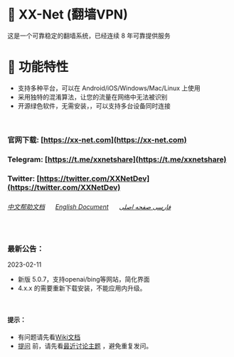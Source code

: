 :rocket: XX-Net (翻墙VPN)
=========
这是一个可靠稳定的翻墙系统，已经连续 8 年可靠提供服务  

:electric_plug: 功能特性
=========
* 支持多种平台，可以在 Android/iOS/Windows/Mac/Linux 上使用  
* 采用独特的混淆算法，让您的流量在网络中无法被识别  
* 开源绿色软件，无需安装，，可以支持多台设备同时连接


<br>

### 官网下载: [https://xx-net.com](https://xx-net.com)
### Telegram: [https://t.me/xxnetshare](https://t.me/xxnetshare)
### Twitter: [https://twitter.com/XXNetDev](https://twitter.com/XXNetDev)
###
###### [中文帮助文档](https://github.com/XX-net/XX-Net/wiki/%E4%B8%AD%E6%96%87%E6%96%87%E6%A1%A3) &nbsp; &nbsp; &nbsp;[English Document](https://github.com/XX-net/XX-Net/wiki/English-Home-Page) &nbsp; &nbsp; &nbsp;[فارسی صفحه اصلی](https://github.com/XX-net/XX-Net/wiki/Persian-home-page) 

<br>


### 最新公告：
 2023-02-11
* 新版 5.0.7，支持openai/bing等网站，简化界面
* 4.x.x 的需要重新下载安装，不能应用内升级。

  
<br>

#### 提示：  
* 有问题请先看[Wiki文档](https://github.com/XX-net/XX-Net/wiki/%E4%B8%AD%E6%96%87%E6%96%87%E6%A1%A3)
* [提问](https://github.com/XX-net/XX-Net/issues) 前，请先看[最近讨论主题](https://github.com/XX-net/XX-Net/issues?q=is%3Aissue+is%3Aopen+sort%3Aupdated-desc) ，避免重复发问。  
